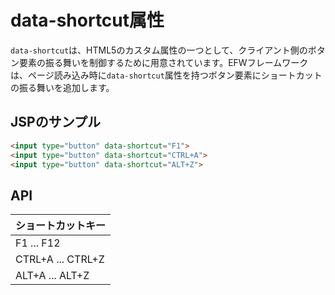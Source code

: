 # data-shortcut属性

`data-shortcut`は、HTML5のカスタム属性の一つとして、クライアント側のボタン要素の振る舞いを制御するために用意されています。EFWフレームワークは、ページ読み込み時に`data-shortcut`属性を持つボタン要素にショートカットの振る舞いを追加します。

## JSPのサンプル

```html
<input type="button" data-shortcut="F1">
<input type="button" data-shortcut="CTRL+A">
<input type="button" data-shortcut="ALT+Z">
```

## API

| ショートカットキー |
|---|
| F1 ... F12 |
| CTRL+A ... CTRL+Z |
| ALT+A ... ALT+Z |
